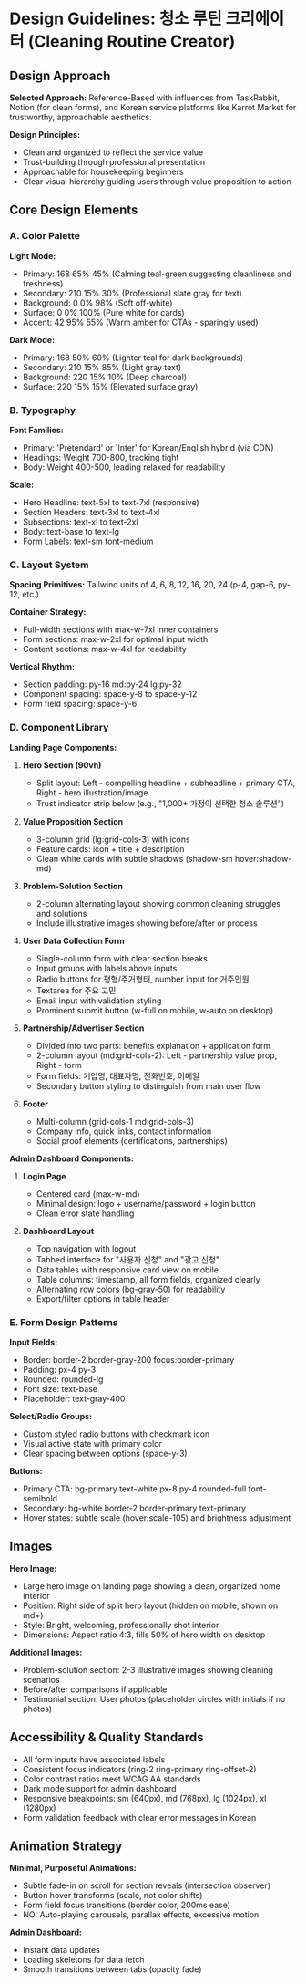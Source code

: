 # Design Guidelines: 청소 루틴 크리에이터 (Cleaning Routine Creator)

## Design Approach

**Selected Approach:** Reference-Based with influences from TaskRabbit, Notion (for clean forms), and Korean service platforms like Karrot Market for trustworthy, approachable aesthetics.

**Design Principles:**
- Clean and organized to reflect the service value
- Trust-building through professional presentation
- Approachable for housekeeping beginners
- Clear visual hierarchy guiding users through value proposition to action

## Core Design Elements

### A. Color Palette

**Light Mode:**
- Primary: 168 65% 45% (Calming teal-green suggesting cleanliness and freshness)
- Secondary: 210 15% 30% (Professional slate gray for text)
- Background: 0 0% 98% (Soft off-white)
- Surface: 0 0% 100% (Pure white for cards)
- Accent: 42 95% 55% (Warm amber for CTAs - sparingly used)

**Dark Mode:**
- Primary: 168 50% 60% (Lighter teal for dark backgrounds)
- Secondary: 210 15% 85% (Light gray text)
- Background: 220 15% 10% (Deep charcoal)
- Surface: 220 15% 15% (Elevated surface gray)

### B. Typography

**Font Families:**
- Primary: 'Pretendard' or 'Inter' for Korean/English hybrid (via CDN)
- Headings: Weight 700-800, tracking tight
- Body: Weight 400-500, leading relaxed for readability

**Scale:**
- Hero Headline: text-5xl to text-7xl (responsive)
- Section Headers: text-3xl to text-4xl
- Subsections: text-xl to text-2xl
- Body: text-base to text-lg
- Form Labels: text-sm font-medium

### C. Layout System

**Spacing Primitives:** Tailwind units of 4, 6, 8, 12, 16, 20, 24 (p-4, gap-6, py-12, etc.)

**Container Strategy:**
- Full-width sections with max-w-7xl inner containers
- Form sections: max-w-2xl for optimal input width
- Content sections: max-w-4xl for readability

**Vertical Rhythm:**
- Section padding: py-16 md:py-24 lg:py-32
- Component spacing: space-y-8 to space-y-12
- Form field spacing: space-y-6

### D. Component Library

**Landing Page Components:**

1. **Hero Section (90vh)**
   - Split layout: Left - compelling headline + subheadline + primary CTA, Right - hero illustration/image
   - Trust indicator strip below (e.g., "1,000+ 가정이 선택한 청소 솔루션")

2. **Value Proposition Section**
   - 3-column grid (lg:grid-cols-3) with icons
   - Feature cards: icon + title + description
   - Clean white cards with subtle shadows (shadow-sm hover:shadow-md)

3. **Problem-Solution Section**
   - 2-column alternating layout showing common cleaning struggles and solutions
   - Include illustrative images showing before/after or process

4. **User Data Collection Form**
   - Single-column form with clear section breaks
   - Input groups with labels above inputs
   - Radio buttons for 평형/주거형태, number input for 거주인원
   - Textarea for 주요 고민
   - Email input with validation styling
   - Prominent submit button (w-full on mobile, w-auto on desktop)

5. **Partnership/Advertiser Section**
   - Divided into two parts: benefits explanation + application form
   - 2-column layout (md:grid-cols-2): Left - partnership value prop, Right - form
   - Form fields: 기업명, 대표자명, 전화번호, 이메일
   - Secondary button styling to distinguish from main user flow

6. **Footer**
   - Multi-column (grid-cols-1 md:grid-cols-3)
   - Company info, quick links, contact information
   - Social proof elements (certifications, partnerships)

**Admin Dashboard Components:**

1. **Login Page**
   - Centered card (max-w-md)
   - Minimal design: logo + username/password + login button
   - Clean error state handling

2. **Dashboard Layout**
   - Top navigation with logout
   - Tabbed interface for "사용자 신청" and "광고 신청"
   - Data tables with responsive card view on mobile
   - Table columns: timestamp, all form fields, organized clearly
   - Alternating row colors (bg-gray-50) for readability
   - Export/filter options in table header

### E. Form Design Patterns

**Input Fields:**
- Border: border-2 border-gray-200 focus:border-primary
- Padding: px-4 py-3
- Rounded: rounded-lg
- Font size: text-base
- Placeholder: text-gray-400

**Select/Radio Groups:**
- Custom styled radio buttons with checkmark icon
- Visual active state with primary color
- Clear spacing between options (space-y-3)

**Buttons:**
- Primary CTA: bg-primary text-white px-8 py-4 rounded-full font-semibold
- Secondary: bg-white border-2 border-primary text-primary
- Hover states: subtle scale (hover:scale-105) and brightness adjustment

## Images

**Hero Image:**
- Large hero image on landing page showing a clean, organized home interior
- Position: Right side of split hero layout (hidden on mobile, shown on md+)
- Style: Bright, welcoming, professionally shot interior
- Dimensions: Aspect ratio 4:3, fills 50% of hero width on desktop

**Additional Images:**
- Problem-solution section: 2-3 illustrative images showing cleaning scenarios
- Before/after comparisons if applicable
- Testimonial section: User photos (placeholder circles with initials if no photos)

## Accessibility & Quality Standards

- All form inputs have associated labels
- Consistent focus indicators (ring-2 ring-primary ring-offset-2)
- Color contrast ratios meet WCAG AA standards
- Dark mode support for admin dashboard
- Responsive breakpoints: sm (640px), md (768px), lg (1024px), xl (1280px)
- Form validation feedback with clear error messages in Korean

## Animation Strategy

**Minimal, Purposeful Animations:**
- Subtle fade-in on scroll for section reveals (intersection observer)
- Button hover transforms (scale, not color shifts)
- Form field focus transitions (border color, 200ms ease)
- NO: Auto-playing carousels, parallax effects, excessive motion

**Admin Dashboard:**
- Instant data updates
- Loading skeletons for data fetch
- Smooth transitions between tabs (opacity fade)